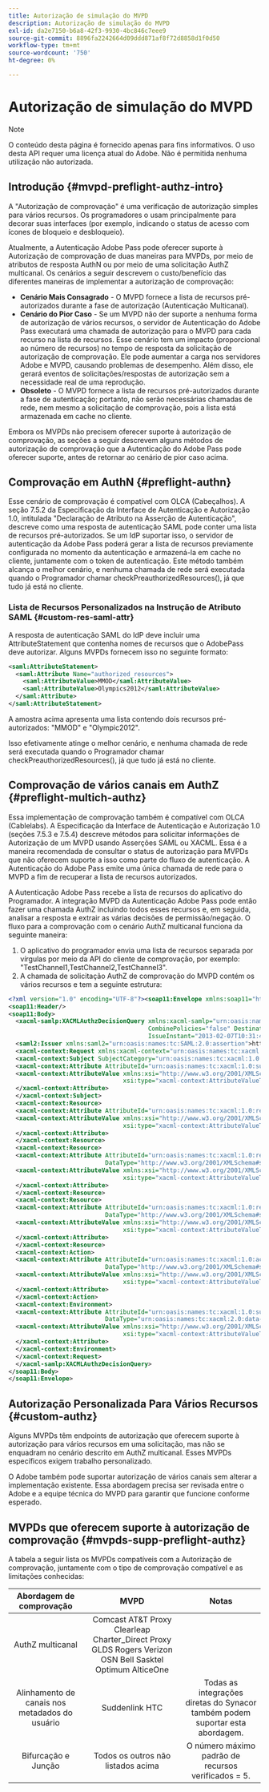 ```yaml
---
title: Autorização de simulação do MVPD
description: Autorização de simulação do MVPD
exl-id: da2e7150-b6a8-42f3-9930-4bc846c7eee9
source-git-commit: 8896fa2242664d09ddd871af8f72d8858d1f0d50
workflow-type: tm+mt
source-wordcount: '750'
ht-degree: 0%

---
```


# Autorização de simulação do MVPD

>[!NOTE]
>
>O conteúdo desta página é fornecido apenas para fins informativos. O uso desta API requer uma licença atual do Adobe. Não é permitida nenhuma utilização não autorizada.

## Introdução {#mvpd-preflight-authz-intro}

A &quot;Autorização de comprovação&quot; é uma verificação de autorização simples para vários recursos. Os programadores o usam principalmente para decorar suas interfaces (por exemplo, indicando o status de acesso com ícones de bloqueio e desbloqueio).

Atualmente, a Autenticação Adobe Pass pode oferecer suporte à Autorização de comprovação de duas maneiras para MVPDs, por meio de atributos de resposta AuthN ou por meio de uma solicitação AuthZ multicanal.  Os cenários a seguir descrevem o custo/benefício das diferentes maneiras de implementar a autorização de comprovação:

* **Cenário Mais Consagrado** - O MVPD fornece a lista de recursos pré-autorizados durante a fase de autorização (Autenticação Multicanal).
* **Cenário do Pior Caso** - Se um MVPD não der suporte a nenhuma forma de autorização de vários recursos, o servidor de Autenticação do Adobe Pass executará uma chamada de autorização para o MVPD para cada recurso na lista de recursos. Esse cenário tem um impacto (proporcional ao número de recursos) no tempo de resposta da solicitação de autorização de comprovação. Ele pode aumentar a carga nos servidores Adobe e MVPD, causando problemas de desempenho. Além disso, ele gerará eventos de solicitações/respostas de autorização sem a necessidade real de uma reprodução.
* **Obsoleto** - O MVPD fornece a lista de recursos pré-autorizados durante a fase de autenticação; portanto, não serão necessárias chamadas de rede, nem mesmo a solicitação de comprovação, pois a lista está armazenada em cache no cliente.

Embora os MVPDs não precisem oferecer suporte à autorização de comprovação, as seções a seguir descrevem alguns métodos de autorização de comprovação que a Autenticação do Adobe Pass pode oferecer suporte, antes de retornar ao cenário de pior caso acima.

## Comprovação em AuthN {#preflight-authn}

Esse cenário de comprovação é compatível com OLCA (Cabeçalhos). A seção 7.5.2 da Especificação da Interface de Autenticação e Autorização 1.0, intitulada &quot;Declaração de Atributo na Asserção de Autenticação&quot;, descreve como uma resposta de autenticação SAML pode conter uma lista de recursos pré-autorizados. Se um IdP suportar isso, o servidor de autenticação da Adobe Pass poderá gerar a lista de recursos previamente configurada no momento da autenticação e armazená-la em cache no cliente, juntamente com o token de autenticação. Este método também alcança o melhor cenário, e nenhuma chamada de rede será executada quando o Programador chamar checkPreauthorizedResources(), já que tudo já está no cliente.

### Lista de Recursos Personalizados na Instrução de Atributo SAML {#custom-res-saml-attr}

A resposta de autenticação SAML do IdP deve incluir uma AttributeStatement que contenha nomes de recursos que o AdobePass deve autorizar.  Alguns MVPDs fornecem isso no seguinte formato:

```XML
<saml:AttributeStatement>
  <saml:Attribute Name="authorized_resources">
    <saml:AttributeValue>MMOD</saml:AttributeValue>
    <saml:AttributeValue>Olympics2012</saml:AttributeValue>
  </saml:Attribute>
</saml:AttributeStatement>
```

A amostra acima apresenta uma lista contendo dois recursos pré-autorizados: &quot;MMOD&quot; e &quot;Olympic2012&quot;.

Isso efetivamente atinge o melhor cenário, e nenhuma chamada de rede será executada quando o Programador chamar checkPreauthorizedResources(), já que tudo já está no cliente.

## Comprovação de vários canais em AuthZ {#preflight-multich-authz}

Essa implementação de comprovação também é compatível com OLCA (Cablelabs).  A Especificação da Interface de Autenticação e Autorização 1.0 (seções 7.5.3 e 7.5.4) descreve métodos para solicitar informações de Autorização de um MVPD usando Asserções SAML ou XACML. Essa é a maneira recomendada de consultar o status de autorização para MVPDs que não oferecem suporte a isso como parte do fluxo de autenticação. A Autenticação do Adobe Pass emite uma única chamada de rede para o MVPD a fim de recuperar a lista de recursos autorizados.


A Autenticação Adobe Pass recebe a lista de recursos do aplicativo do Programador. A integração MVPD da Autenticação Adobe Pass pode então fazer uma chamada AuthZ incluindo todos esses recursos e, em seguida, analisar a resposta e extrair as várias decisões de permissão/negação.  O fluxo para a comprovação com o cenário AuthZ multicanal funciona da seguinte maneira:

1. O aplicativo do programador envia uma lista de recursos separada por vírgulas por meio da API do cliente de comprovação, por exemplo: &quot;TestChannel1,TestChannel2,TestChannel3&quot;.
1. A chamada de solicitação AuthZ de comprovação do MVPD contém os vários recursos e tem a seguinte estrutura:

```XML
<?xml version="1.0" encoding="UTF-8"?><soap11:Envelope xmlns:soap11="http://schemas.xmlsoap.org/soap/envelope/"> 
<soap11:Header/> 
<soap11:Body> 
  <xacml-samlp:XACMLAuthzDecisionQuery xmlns:xacml-samlp="urn:oasis:names:tc:xacml:2.0:profile:saml2.0:v2:schema:protocol" 
                                       CombinePolicies="false" Destination="https://login.idpexmaple.net/" ID="_3576604f382455d6495f342d9e07b69c" 
                                       IssueInstant="2013-02-07T10:31:40.333Z" Version="2.0"> 
  <saml2:Issuer xmlns:saml2="urn:oasis:names:tc:SAML:2.0:assertion">https://saml.sp.auth-staging.adobe.com/on-behalf-of/TestDistributors</saml2:Issuer> 
  <xacml-context:Request xmlns:xacml-context="urn:oasis:names:tc:xacml:2.0:context:schema:os"> 
  <xacml-context:Subject SubjectCategory="urn:oasis:names:tc:xacml:1.0:subject-category:access-subject"> 
  <xacml-context:Attribute AttributeId="urn:oasis:names:tc:xacml:1.0:subject:subject-id" DataType="http://www.w3.org/2001/XMLSchema#string"> 
  <xacml-context:AttributeValue xmlns:xsi="http://www.w3.org/2001/XMLSchema-instance" 
                                xsi:type="xacml-context:AttributeValueType">VFZTAQEAABQCe[...]</xacml-context:AttributeValue> 
  </xacml-context:Attribute> 
  </xacml-context:Subject> 
  <xacml-context:Resource> 
  <xacml-context:Attribute AttributeId="urn:oasis:names:tc:xacml:1.0:resource:resource-id" DataType="http://www.w3.org/2001/XMLSchema#string"> 
  <xacml-context:AttributeValue xmlns:xsi="http://www.w3.org/2001/XMLSchema-instance" 
                                xsi:type="xacml-context:AttributeValueType">TestChannel1</xacml-context:AttributeValue> 
  </xacml-context:Attribute> 
  </xacml-context:Resource> 
  <xacml-context:Resource> 
  <xacml-context:Attribute AttributeId="urn:oasis:names:tc:xacml:1.0:resource:resource-id" 
                           DataType="http://www.w3.org/2001/XMLSchema#string"> 
  <xacml-context:AttributeValue xmlns:xsi="http://www.w3.org/2001/XMLSchema-instance" 
                                xsi:type="xacml-context:AttributeValueType">TestChannel2</xacml-context:AttributeValue> 
  </xacml-context:Attribute> 
  </xacml-context:Resource> 
  <xacml-context:Resource> 
  <xacml-context:Attribute AttributeId="urn:oasis:names:tc:xacml:1.0:resource:resource-id" 
                           DataType="http://www.w3.org/2001/XMLSchema#string"> 
  <xacml-context:AttributeValue xmlns:xsi="http://www.w3.org/2001/XMLSchema-instance"
                                xsi:type="xacml-context:AttributeValueType">TestChannel3</xacml-context:AttributeValue> 
  </xacml-context:Attribute> 
  </xacml-context:Resource> 
  <xacml-context:Action> 
  <xacml-context:Attribute AttributeId="urn:oasis:names:tc:xacml:1.0:action:action-id" 
                           DataType="http://www.w3.org/2001/XMLSchema#string"> 
  <xacml-context:AttributeValue xmlns:xsi="http://www.w3.org/2001/XMLSchema-instance" 
                                xsi:type="xacml-context:AttributeValueType">VIEW</xacml-context:AttributeValue> 
  </xacml-context:Attribute> 
  </xacml-context:Action> 
  <xacml-context:Environment> 
  <xacml-context:Attribute AttributeId="urn:oasis:names:tc:xacml:1.0:subject:authn-locality:ip-address" 
                           DataType="urn:oasis:names:tc:xacml:2.0:data-type:ipAddress"> 
  <xacml-context:AttributeValue xmlns:xsi="http://www.w3.org/2001/XMLSchema-instance" 
                                xsi:type="xacml-context:AttributeValueType">127.0.0.1</xacml-context:AttributeValue> 
  </xacml-context:Attribute> 
  </xacml-context:Environment> 
  </xacml-context:Request> 
  </xacml-samlp:XACMLAuthzDecisionQuery> 
</soap11:Body> 
</soap11:Envelope>
```

## Autorização Personalizada Para Vários Recursos {#custom-authz}

Alguns MVPDs têm endpoints de autorização que oferecem suporte à autorização para vários recursos em uma solicitação, mas não se enquadram no cenário descrito em AuthZ multicanal. Esses MVPDs específicos exigem trabalho personalizado.

O Adobe também pode suportar autorização de vários canais sem alterar a implementação existente.  Essa abordagem precisa ser revisada entre o Adobe e a equipe técnica do MVPD para garantir que funcione conforme esperado.

## MVPDs que oferecem suporte à autorização de comprovação {#mvpds-supp-preflight-authz}

A tabela a seguir lista os MVPDs compatíveis com a Autorização de comprovação, juntamente com o tipo de comprovação compatível e as limitações conhecidas:

| Abordagem de comprovação | MVPD | Notas |
|:-------------------------------:|:--------------------------------------------------------------------------------------------------------:|:------------------------------------------------------------------:|
| AuthZ multicanal | Comcast AT&amp;T Proxy Clearleap Charter_Direct Proxy GLDS Rogers Verizon OSN Bell Sasktel Optimum AlticeOne |                                                                    |
| Alinhamento de canais nos metadados do usuário | Suddenlink HTC | Todas as integrações diretas do Synacor também podem suportar esta abordagem. |
| Bifurcação e Junção | Todos os outros não listados acima | O número máximo padrão de recursos verificados = 5. |

<!--
![RelatedInformation]
>* [Logout](/help/authentication/usecase-mvpd-logout.md)
>* [Authorization](/help/authentication/authz-usecase.md)
>* [MVPD Integration Features](/help/authentication/mvpd-integr-features.md)
>* [MVPD User Metadata Exchange](/help/authentication/mvpd-user-metadata-exchng.md)
>* [Preflight Authorization - Programmer Integration Guide](/help/authentication/preflight-authz.md)
>* [AuthN and AuthZ Interface 1.0 Specification](https://www.cablelabs.com/specifications/CL-SP-AUTH1.0-I04-120621.pdf){target=_blank} 
-->
